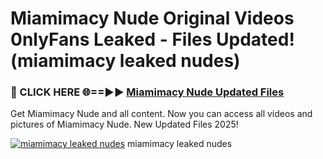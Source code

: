 # Miamimacy Nude Original Videos 0nlyFans Leaked - Files Updated! (miamimacy leaked nudes)

<h3>🔴 CLICK HERE 🌐==►► <a href="https://tinyurl.com/2p9ay9w9" rel="nofollow">Miamimacy Nude Updated Files</a></h3>

Get Miamimacy Nude and all content. Now you can access all videos and pictures of Miamimacy Nude. New Updated Files 2025!

[![miamimacy leaked nudes](https://i.imgur.com/KQgVmj3.gif)](https://tinyurl.com/2p9ay9w9)
miamimacy leaked nudes